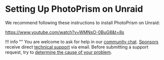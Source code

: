 # Setting Up PhotoPrism on Unraid

We recommend following these instructions to install PhotoPrism on Unraid:

https://www.youtube.com/watch?v=WMNsO-0BuG8&t=8s

!!! info ""
    You are welcome to ask for help in our [community chat](https://gitter.im/browseyourlife/community).
    [Sponsors](../../funding.md) receive direct [technical support](https://photoprism.app/contact) via email.
    Before submitting a support request, try to [determine the cause of your problem](../troubleshooting/index.md).